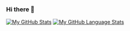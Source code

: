 ### Hi there 👋

[![My GitHub Stats](https://github-readme-stats.vercel.app/api/?username=VinPal5554&count_private=true&theme=tokyonight&showicons=true)]()
[![My GitHub Language Stats](https://github-readme-stats.vercel.app/api/top-langs/?username=VinPal5554&langs_count=5&theme=tokyonight)]()


<!--
**VinPal5554/VinPal5554** is a ✨ _special_ ✨ repository because its `README.md` (this file) appears on your GitHub profile.

Here are some ideas to get you started:

- 🔭 I’m currently working on ...
- 🌱 I’m currently learning ...
- 👯 I’m looking to collaborate on ...
- 🤔 I’m looking for help with ...
- 💬 Ask me about ...
- 📫 How to reach me: ...
- 😄 Pronouns: ...
- ⚡ Fun fact: ...
-->
